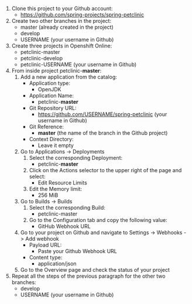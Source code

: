 1. Clone this project to your Github account:
    - https://github.com/spring-projects/spring-petclinic
1. Create two other branches in the project:
    - master (already created in the project)
    - develop
    - USERNAME (your username in Github)
1. Create three projects in Openshift Online:
    - petclinic-master
    - petclinic-develop
    - petclinic-USERNAME (your username in Github)
1. From inside project petclinic-**master**:
    1. Add a new application from the catalog:
        - Application type:
            - OpenJDK
        - Application Name: 
            - petclinic-**master**
        - Git Repository URL: 
            - https://github.com/USERNAME/spring-petclinic (your username in Github)
        - Git Reference:
            - **master** (the name of the branch in the Github project)
        - Context Directory:
            - Leave it empty
    1. Go to Applications -> Deployments
        1. Select the corresponding Deployment:
            - petclinic-**master**
        1. Click on the Actions selector to the upper right of the page and select:
            - Edit Resource Limits
        1. Edit the Memory limit:
            - 256 MiB        
    1. Go to Builds -> Builds
        1. Select the corresponding Build:
            - petclinic-master
        1. Go to the Configuration tab and copy the following value:
            - GitHub Webhook URL
    1. Go to your project on Github and navigate to Settings -> Webhooks -> Add webhook
        - Payload URL:
            - Paste your Github Webhook URL
        - Content type:
            - application/json
    1. Go to the Overview page and check the status of your project
1. Repeat all the steps of the previous paragraph for the other two branches:
    - develop
    - USERNAME (your username in Github)
